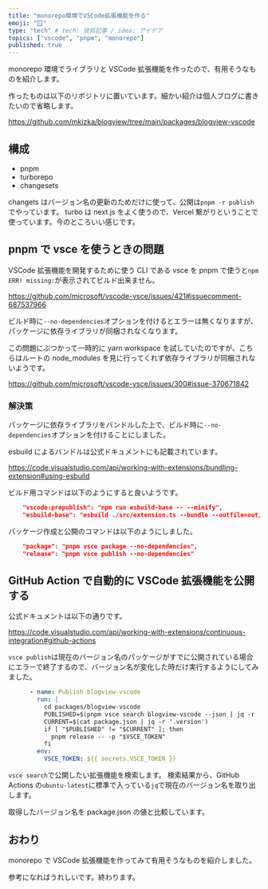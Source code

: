 ```yaml
---
title: "monorepo環境でVSCode拡張機能を作る"
emoji: "🪟"
type: "tech" # tech: 技術記事 / idea: アイデア
topics: ["vscode", "pnpm", "monorepo"]
published: true
---
```


monorepo 環境でライブラリと VSCode 拡張機能を作ったので、有用そうなものを紹介します。

作ったものは以下のリポジトリに置いています。細かい紹介は個人ブログに書きたいので省略します。

https://github.com/mkizka/blogview/tree/main/packages/blogview-vscode

## 構成

- pnpm
- turborepo
- changesets

changets はバージョン名の更新のためだけに使って、公開は`pnpm -r publish`でやっています。
turbo は next.js をよく使うので、Vercel 繋がりということで使っています。今のところいい感じです。

## pnpm で vsce を使うときの問題

VSCode 拡張機能を開発するために使う CLI である vsce を pnpm で使うと`npm ERR! missing:`が表示されてビルド出来ません。

https://github.com/microsoft/vscode-vsce/issues/421#issuecomment-687537966

ビルド時に`--no-dependencies`オプションを付けるとエラーは無くなりますが、パッケージに依存ライブラリが同梱されなくなります。

この問題にぶつかって一時的に yarn workspace を試していたのですが、こちらはルートの node_modules を見に行ってくれず依存ライブラリが同梱されないようです。

https://github.com/microsoft/vscode-vsce/issues/300#issue-370671842

### 解決策

パッケージに依存ライブラリをバンドルした上で、ビルド時に`--no-dependencies`オプションを付けることにしました。

esbuild によるバンドルは公式ドキュメントにも記載されています。

https://code.visualstudio.com/api/working-with-extensions/bundling-extension#using-esbuild

ビルド用コマンドは以下のようにすると良いようです。

```json:package.json
    "vscode:prepublish": "npm run esbuild-base -- --minify",
    "esbuild-base": "esbuild ./src/extension.ts --bundle --outfile=out/main.js --external:vscode --format=cjs --platform=node",
```

パッケージ作成と公開のコマンドは以下のようにしました。

```json:package.json
    "package": "pnpm vsce package --no-dependencies",
    "release": "pnpm vsce publish --no-dependencies"
```

## GitHub Action で自動的に VSCode 拡張機能を公開する

公式ドキュメントは以下の通りです。

https://code.visualstudio.com/api/working-with-extensions/continuous-integration#github-actions

`vsce publish`は現在のバージョン名のパッケージがすでに公開されている場合にエラーで終了するので、バージョン名が変化した時だけ実行するようにしてみました。

```yml:publish.yml
      - name: Publish blogview-vscode
        run: |
          cd packages/blogview-vscode
          PUBLISHED=$(pnpm vsce search blogview-vscode --json | jq -r '.[].versions[0].version')
          CURRENT=$(cat package.json | jq -r '.version')
          if [ "$PUBLISHED" != "$CURRENT" ]; then
            pnpm release -- -p "$VSCE_TOKEN"
          fi
        env:
          VSCE_TOKEN: ${{ secrets.VSCE_TOKEN }}
```

`vsce search`で公開したい拡張機能を検索します。
検索結果から、GitHub Actions の`ubuntu-latest`に標準で入っている`jq`で現在のバージョン名を取り出します。

取得したバージョン名を package.json の値と比較しています。

## おわり

monorepo で VSCode 拡張機能を作ってみて有用そうなものを紹介しました。

参考になればうれしいです。終わります。
